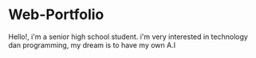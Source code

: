 # Web-Portfolio
Hello!, i'm a senior high school student. 
i'm very interested in technology dan programming, my dream is to have my own A.I
